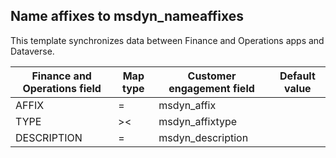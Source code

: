 ## Name affixes to msdyn_nameaffixes

This template synchronizes data between Finance and Operations apps and Dataverse.

Finance and Operations field | Map type | Customer engagement field | Default value
---|---|---|---
AFFIX | = | msdyn_affix | 
TYPE | >< | msdyn_affixtype | 
DESCRIPTION | = | msdyn_description | 
